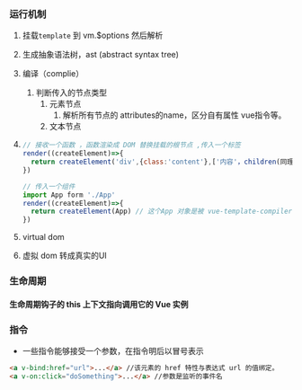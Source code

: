 ### 运行机制

1. 挂载`template` 到 vm.$options 然后解析

2. 生成抽象语法树，ast (abstract syntax tree)

3. 编译（complie）

   1. 判断传入的节点类型
      1. 元素节点
         1. 解析所有节点的 attributes的name，区分自有属性 vue指令等。
      2. 文本节点

4. ```javascript
   // 接收一个函数 ，函数渲染成 DOM 替换挂载的根节点 ,传入一个标签
   render((createElement)=>{ 
     return createElement('div',{class:'content'},['内容'，children(同理)])
   })
   
   // 传入一个组件
   import App form './App'
   render((createElement)=>{ 
     return createElement(App) // 这个App 对象是被 vue-template-compiler 解析过的 
   })
   ```

5. virtual dom

6. 虚拟 dom 转成真实的UI

### 生命周期

#### 生命周期钩子的 this 上下文指向调用它的 Vue 实例
### 指令
+ 一些指令能够接受一个参数，在指令明后以冒号表示
```HTML
<a v-bind:href="url">...</a> //该元素的 href 特性与表达式 url 的值绑定。
<a v-on:click="doSomething">...</a> //参数是监听的事件名
```

